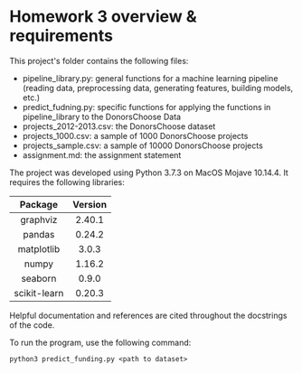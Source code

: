 # Homework 3 overview & requirements

This project's folder contains the following files:

- pipeline_library.py: general functions for a machine learning pipeline (reading data, preprocessing data, generating features, building models, etc.)
- predict_fudning.py: specific functions for applying the functions in pipeline_library to the DonorsChoose Data
- projects_2012-2013.csv: the DonorsChoose dataset
- projects_1000.csv: a sample of 1000 DonorsChoose projects
- projects_sample.csv: a sample of 10000 DonorsChoose projects
- assignment.md: the assignment statement

The project was developed using Python 3.7.3 on MacOS Mojave 10.14.4. It requires the following libraries:

| Package        | Version     |
| :------------: | :---------: |
| graphviz       | 2.40.1      |
| pandas         | 0.24.2      |
| matplotlib     | 3.0.3       |
| numpy          | 1.16.2      |
| seaborn        | 0.9.0       |
| scikit-learn   | 0.20.3      |

Helpful documentation and references are cited throughout the docstrings of the code.

To run the program, use the following command:
```
python3 predict_funding.py <path to dataset>
```
